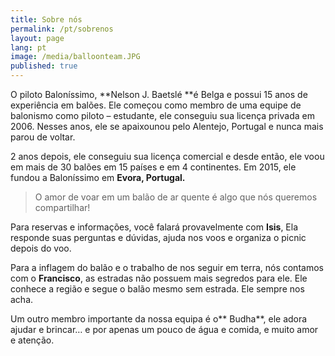 ```yaml
---
title: Sobre nós
permalink: /pt/sobrenos
layout: page
lang: pt
image: /media/balloonteam.JPG
published: true
---
```

O piloto Baloníssimo, **Nelson J. Baetslé **é Belga e possui 15 anos de experiência em balões. Ele começou como membro de uma equipe de balonismo como piloto – estudante, ele conseguiu sua licença privada em 2006. Nesses anos, ele se apaixounou pelo Alentejo, Portugal e nunca mais parou de voltar.

2 anos depois, ele conseguiu sua licença comercial e desde então, ele voou em mais de 30 balões em 15 países e em 4 continentes. Em 2015, ele fundou a Baloníssimo em **Evora, Portugal.**

> O amor de voar em um balão de ar quente é algo que nós queremos compartilhar!

Para reservas e informações, você falará provavelmente com **Isis**, Ela responde suas perguntas e dúvidas, ajuda nos voos e organiza o picnic depois do voo.

Para a inflagem do balão e o trabalho de nos seguir em terra, nós contamos com o **Francisco**, as estradas não possuem mais segredos para ele. Ele conhece a região e segue o balão mesmo sem estrada. Ele sempre nos acha.

Um outro membro importante da nossa equipa é o** Budha**, ele adora ajudar e brincar… e por apenas um pouco  de água e comida, e muito amor e atenção.
